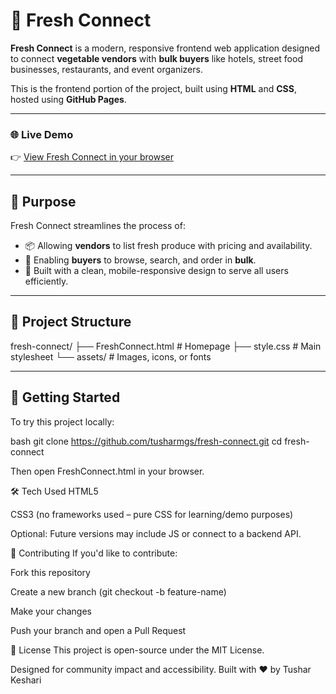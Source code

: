 # 🥬 Fresh Connect

**Fresh Connect** is a modern, responsive frontend web application designed to connect **vegetable vendors** with **bulk buyers** like hotels, street food businesses, restaurants, and event organizers.

This is the frontend portion of the project, built using **HTML** and **CSS**, hosted using **GitHub Pages**.

---

### 🌐 Live Demo

👉 [View Fresh Connect in your browser](https://tusharmgs.github.io/fresh-connect/)  

---

## 🎯 Purpose

Fresh Connect streamlines the process of:
- 📦 Allowing **vendors** to list fresh produce with pricing and availability.
- 🛒 Enabling **buyers** to browse, search, and order in **bulk**.
- 📱 Built with a clean, mobile-responsive design to serve all users efficiently.

---

## 📁 Project Structure

fresh-connect/
├── FreshConnect.html # Homepage
├── style.css # Main stylesheet
└── assets/ # Images, icons, or fonts


---

## 🚀 Getting Started

To try this project locally:

bash
git clone https://github.com/tusharmgs/fresh-connect.git
cd fresh-connect

Then open FreshConnect.html in your browser.

🛠️ Tech Used
HTML5

CSS3 (no frameworks used – pure CSS for learning/demo purposes)

Optional: Future versions may include JS or connect to a backend API.

🤝 Contributing
If you'd like to contribute:

Fork this repository

Create a new branch (git checkout -b feature-name)

Make your changes

Push your branch and open a Pull Request

📄 License
This project is open-source under the MIT License.

Designed for community impact and accessibility. Built with ❤️ by Tushar Keshari



